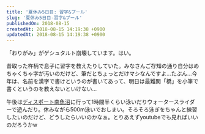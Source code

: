 ```yaml
---
title: '夏休み5日目: 習字&プール'
slug: '夏休み5日目-習字&プール'
publishedOn: 2018-08-15
createdAt: 2018-08-15 14:19:38 +0900
updatedAt: 2018-08-15 14:19:38 +0900
---
```

「おりがみ」がゲシュタルト崩壊しています。はい。

昔取った杵柄で息子に習字を教えたりしていた。みなさんご存知の通り自分はめちゃくちゃ字が汚いのだけど、筆だとちょっとだけマシなんですよ…たぶん…今年は、名前を漢字で書けというのが書いてあって、明日は最難関「橋」を小筆で書くというのを教えないといけない…

午後は[ディスポート南魚沼](http://www.6bun.jp/disport/)に行って1時間半くらい泳いだりウォータースライダーで遊んだり。休みながら500m泳いでおしまい。そろそろ泳ぎをちゃんと練習したいのだけど、どうしたらいいのかなぁ。とりあえずyoutubeでも見ればいいのだろうかw
